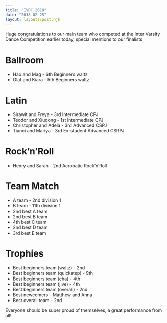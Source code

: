 ```yaml
---
title: "IVDC 2018"
date: "2018-02-25"
layout: layouts/post.njk
---
```


<!-- https://www.facebook.com/groups/168466220024235/permalink/743303895873795/ -->

Huge congratulations to our main team who competed at the Inter Varsity Dance Competition earlier today, special mentions to our finalists

# Ballroom

- Hao and Mag - 6th Beginners waltz
- Olaf and Kiara - 5th Beginners waltz

# Latin

- Sirawit and Freya - 3rd Intermediate CPJ
- Teodor and Xiudong - 1st Intermediate CPJ
- Christopher and Adela - 3rd Advanced CSPJ
- Tianci and Mariya - 3rd Ex-student Advanced CSRPJ

# Rock’n’Roll

- Henry and Sarah - 2nd Acrobatic Rock’n’Roll

# Team Match

- A team - 2nd division 1
- B team - 11th division 1
- 2nd best A team
- 2nd best B team
- 4th best C team
- 2nd best D team
- 3rd best E team

# Trophies

- Best beginners team (waltz) - 2nd
- Best beginners team (quickstep) - 9th
- Best beginners team (cha) - 4th
- Best beginners team (jive) - 4th
- Best beginners team (overall) - 2nd
- Best newcomers - Matthew and Anna
- Best overall team - 2nd

Everyone should be super proud of themselves, a great performance from all!
